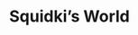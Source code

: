 ---
slug: squidkis-world
title: Squidki’s World
description: "Squidki’s World is an exciting online game. Play for free directly in your browser!"
icon: /images/new_mods/sprunki’s World.png
url: https://wowtbc.net/sprunkin/sprunki-world/index.html
previewImage: /images/new_mods/sprunki’s World.png
type: new mods

# SEO配置
seo:
  title: "Squidki’s World - Play Free Online Game | Fun Browser Games"
  description: "Squidki’s World - Play this fun online game for free in your browser. No download required!"
  ogImage: "/images/new_mods/sprunki’s World.png"
  keywords: "squidkis-world, online game, browser game, free game, new mods game, play online"

videoUrls:
  - https://www.youtube.com/embed/example1
  - https://www.youtube.com/embed/example2

whyPlay:
  title: "Why Play Squidki’s World?"
  items:
    - "Immersive Gameplay: Squidki’s World offers an engaging and immersive gaming experience that will keep you entertained for hours"
    - "Challenging Levels: Test your skills with increasingly difficult challenges and obstacles"
    - "Beautiful Graphics: Enjoy stunning visuals and smooth animations that bring the game world to life"
    - "Regular Updates: New content and features are added regularly to keep the game fresh and exciting"
    - "Free to Play: Experience all the fun without spending a penny"
    - "Community Features: Connect with other players, share strategies, and compete for high scores"
    - "Cross-Platform: Play on any device with a web browser, no downloads required"

features:
  title: "Key Features of Squidki’s World"
  image: "/images/new_mods/sprunki’s World.png"
  items:
    - "Intuitive Controls: Easy to learn controls make Squidki’s World accessible for players of all skill levels"
    - "Multiple Game Modes: Enjoy various gameplay options that provide different challenges and experiences"
    - "Character Customization: Personalize your gaming experience with unique characters and items"
    - "Achievement System: Complete special tasks to earn rewards and recognition"
    - "Leaderboards: Compete with players worldwide and see who can achieve the highest scores"

characteristics:
  title: "Game Characteristics"
  image: "/images/new_mods/sprunki’s World.png"
  items:
    - "Genre: New mods game with elements of strategy and skill"
    - "Difficulty: Suitable for both casual gamers and those seeking a challenge"
    - "Play Time: Quick sessions or extended gameplay, depending on your preference"
    - "Art Style: Vibrant and engaging visuals that enhance the gaming experience"
    - "Sound Design: Immersive audio that complements the gameplay perfectly"

info: "Squidki’s World is an exciting online game that offers players a unique and engaging gaming experience. With its intuitive controls, stunning visuals, and challenging gameplay, Squidki’s World provides hours of entertainment for players of all ages and skill levels. Whether you're looking for a quick gaming session during a break or an extended play session, Squidki’s World delivers an immersive experience that will keep you coming back for more. The game features multiple levels of increasing difficulty, ensuring that players are constantly challenged as they progress. With regular updates adding new content and features, Squidki’s World remains fresh and exciting, providing endless entertainment options for its growing community of players."

howToPlayIntro: "Welcome to Squidki’s World! This guide will walk you through the basics and help you master the game. Whether you're a beginner or looking to improve your skills, these tips and instructions will enhance your gaming experience."

howToPlaySteps:
  - title: "Getting Started"
    description: "Begin your Squidki’s World adventure by familiarizing yourself with the controls. Use your keyboard or mouse to navigate through the game interface. The tutorial will guide you through the basic mechanics and help you understand the objectives."
  - title: "Understanding the Objectives"
    description: "In Squidki’s World, your main goal is to progress through levels by completing specific objectives. Each level presents unique challenges that require different strategies and approaches."
  - title: "Mastering the Controls"
    description: "Practice using the controls to improve your precision and reaction time. Squidki’s World requires quick reflexes and strategic thinking to overcome obstacles and defeat opponents."
  - title: "Utilizing Power-ups"
    description: "Collect power-ups throughout the game to enhance your abilities and overcome difficult challenges. Each power-up offers unique advantages that can be crucial for success."
  - title: "Developing Strategies"
    description: "As you progress in Squidki’s World, develop effective strategies for different scenarios. Analyze patterns, anticipate challenges, and adapt your approach to maximize your performance."

faq:
  title: "Frequently Asked Questions about Squidki’s World"
  items:
    - question: "Is Squidki’s World free to play?"
      answer: "Yes, Squidki’s World is completely free to play directly in your web browser. No downloads or purchases are required to enjoy the full game experience."
    - question: "Can I play Squidki’s World on mobile devices?"
      answer: "Yes, Squidki’s World is optimized for both desktop and mobile play. You can enjoy the game on any device with a web browser and internet connection."
    - question: "Are there any in-game purchases?"
      answer: "While Squidki’s World is free to play, there may be optional in-game purchases available for cosmetic items or additional features that don't affect core gameplay."
    - question: "How often is Squidki’s World updated?"
      answer: "The developers regularly update Squidki’s World with new content, features, and improvements based on player feedback and game performance."
    - question: "Can I play Squidki’s World offline?"
      answer: "Currently, Squidki’s World requires an internet connection to play as it's a browser-based online game."
    - question: "Is Squidki’s World suitable for children?"
      answer: "Yes, Squidki’s World is designed to be family-friendly and suitable for players of all ages."
    - question: "How do I report bugs or issues?"
      answer: "If you encounter any problems while playing Squidki’s World, you can report them through the game's support page or contact the developers directly through their website."
    - question: "Still Have Questions?"
      answer: "If you have additional questions about Squidki’s World that aren't covered in this FAQ, please visit our support center or contact our customer service team for assistance."
---